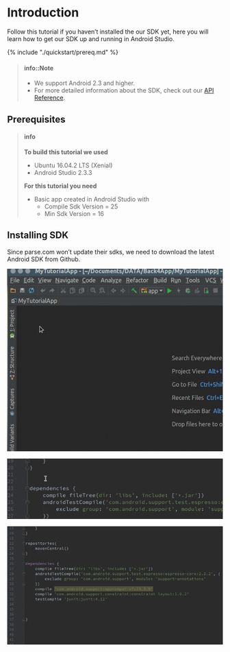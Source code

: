 # Introduction

Follow this tutorial if you haven’t installed the our SDK yet, here you will learn how to get our SDK up and running in Android Studio.


{% include "./quickstart/prereq.md" %}
> #### info::Note
> * We support Android 2.3 and higher.
> * For more detailed information about the SDK, check out our [API Reference](http://parseplatform.org/Parse-SDK-Android/api/ "Parse-SDK-Android").


## Prerequisites
> #### info
> **To build this tutorial we used**
> * Ubuntu 16.04.2 LTS (Xenial)
> * Android Studio 2.3.3
>
>
> **For this tutorial you need**
> * Basic app created in Android Studio with
>     * Compile Sdk Version = 25
>     * Min Sdk Version = 16

## Installing SDK
Since parse.com won’t update their sdks, we need to download the latest Android SDK from Github.

![](/assets/opengradle.gif)


![](/assets/addmaven.gif)

![](/assets/addSDK.gif)
